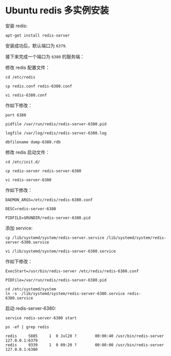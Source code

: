 # Ubuntu redis 多实例安装


安装 redis:

```
apt-get install redis-server
```

安装成功后，默认端口为 `6379`.

接下来完成一个端口为 `6380` 的服务端：

修改 redis 配置文件：

```
cd /etc/redis

cp redis.conf redis-6380.conf

vi redis-6380.conf
```

作如下修改：

```
port 6380

pidfile /var/run/redis/redis-server-6380.pid

logfile /var/log/redis/redis-server-6380.log

dbfilename dump-6380.rdb

```

修改 redis 启动文件：

```
cd /etc/init.d/

cp redis-server redis-server-6380

vi redis-server-6380
```

作如下修改：

```
DAEMON_ARGS=/etc/redis/redis-6380.conf

DESC=redis-server-6380

PIDFILE=$RUNDIR/redis-server-6380.pid

```

添加 service:

```
cp /lib/systemd/system/redis-server.service /lib/systemd/system/redis-server-6380.service

vi /lib/systemd/system/redis-server-6380.service
```

作如下修改：

```
ExecStart=/usr/bin/redis-server /etc/redis/redis-6380.conf

PIDFile=/var/run/redis/redis-server-6380.pid
```

```
cd /etc/systemd/system
ln -s  /lib/systemd/system/redis-server-6380.service redis-6380.service
```
启动 redis-server-6380:

```
service redis-server-6380 start 

ps -ef | grep redis
```

```
redis     5885     1  0 Jul20 ?        00:00:40 /usr/bin/redis-server 127.0.0.1:6379
redis     9339     1  0 09:20 ?        00:00:00 /usr/bin/redis-server 127.0.0.1:6380
```
